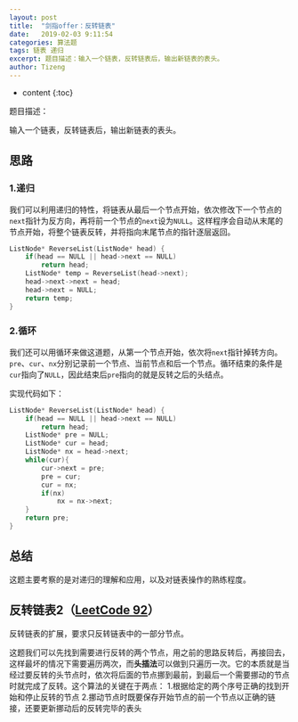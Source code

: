 ```yaml
---
layout: post
title:  "剑指offer：反转链表"
date:   2019-02-03 9:11:54
categories: 算法题
tags: 链表 递归
excerpt: 题目描述：输入一个链表，反转链表后，输出新链表的表头。
author: Tizeng
---
```


* content
{:toc}

题目描述：

输入一个链表，反转链表后，输出新链表的表头。

## 思路

### 1.递归

我们可以利用递归的特性，将链表从最后一个节点开始，依次修改下一个节点的`next`指针为反方向，再将前一个节点的`next`设为`NULL`。这样程序会自动从末尾的节点开始，将整个链表反转，并将指向末尾节点的指针逐层返回。

```c++
ListNode* ReverseList(ListNode* head) {
    if(head == NULL || head->next == NULL)
        return head;
    ListNode* temp = ReverseList(head->next);
    head->next->next = head;
    head->next = NULL;
    return temp;
}
```

### 2.循环

我们还可以用循环来做这道题，从第一个节点开始，依次将`next`指针掉转方向。`pre`、`cur`、`nx`分别记录前一个节点、当前节点和后一个节点。循环结束的条件是`cur`指向了`NULL`，因此结束后`pre`指向的就是反转之后的头结点。

实现代码如下：

```c++
ListNode* ReverseList(ListNode* head) {
    if(head == NULL || head->next == NULL)
        return head;
    ListNode* pre = NULL;
    ListNode* cur = head;
    ListNode* nx = head->next;
    while(cur){
        cur->next = pre;
        pre = cur;
        cur = nx;
        if(nx)
            nx = nx->next;
    }
    return pre;
}
```

## 总结

这题主要考察的是对递归的理解和应用，以及对链表操作的熟练程度。

## 反转链表2（[LeetCode 92](https://leetcode-cn.com/problems/reverse-linked-list-ii/submissions/)）

反转链表的扩展，要求只反转链表中的一部分节点。

这题我们可以先找到需要进行反转的两个节点，用之前的思路反转后，再接回去，这样最坏的情况下需要遍历两次，而**头插法**可以做到只遍历一次。它的本质就是当经过要反转的头节点时，依次将后面的节点挪到最前，到最后一个需要挪动的节点时就完成了反转。这个算法的关键在于两点：
    1.根据给定的两个序号正确的找到开始和停止反转的节点
    2.挪动节点时既要保存开始节点的前一个节点以正确的链接，还要更新挪动后的反转完毕的表头
